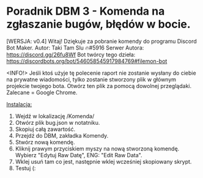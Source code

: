 # Poradnik DBM 3 - Komenda na zgłaszanie bugów, błędów w bocie. 

</b>[WERSJA: v0.4]</b>
Witaj! Dziękuje za pobranie komendy do programu Discord Bot Maker.
Autor: Taki Tam Slu 🔥#5916
Serwer Autora: https://discord.gg/26fu8Wf
Bot twórcy tego dzieła: https://discordbots.org/bot/546058545917984769#filemon-bot

<INFO!>
Jeśli ktoś użyje tę polecenie raport nie zostanie wysłany do ciebie na prywatne wiadomości, tylko zostanie stworzony plik w głównym projekcie twojego bota.
Otwórz ten plik za pomocą dowolnej przeglądaki. Zalecane = Google Chrome.

<Instalacja:>
1. Wejdź w lokalizację /Komenda/
2. Otwórz plik bug.json w notatniku.
3. Skopiuj całą zawartość.
4. Przejdź do DBM, zakładka Komendy.
5. Stwórz nową komendę.
6. Kliknij prawym przyciskiem myszy na nową stworzoną komendę. Wybierz "Edytuj Raw Datę", ENG: "Edit Raw Data".
7. Wklej usuń tam co jest, następnie wklej wcześniej skopiowany skrypt.
8. Testuj (:
